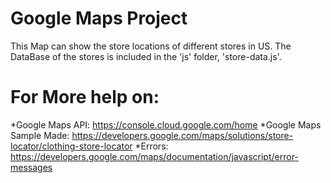 # Google Maps Project

This Map can show the store locations of different stores in US. The DataBase of the stores is included in the 'js' folder, 'store-data.js'.

# For More help on:
*Google Maps API: https://console.cloud.google.com/home
*Google Maps Sample Made: https://developers.google.com/maps/solutions/store-locator/clothing-store-locator
*Errors: https://developers.google.com/maps/documentation/javascript/error-messages
